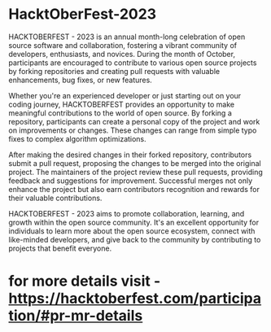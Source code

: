 # HacktOberFest-2023

HACKTOBERFEST - 2023 is an annual month-long celebration of open source software and collaboration, fostering a vibrant community of developers, enthusiasts, and novices. During the month of October, participants are encouraged to contribute to various open source projects by forking repositories and creating pull requests with valuable enhancements, bug fixes, or new features.

Whether you're an experienced developer or just starting out on your coding journey, HACKTOBERFEST provides an opportunity to make meaningful contributions to the world of open source. By forking a repository, participants can create a personal copy of the project and work on improvements or changes. These changes can range from simple typo fixes to complex algorithm optimizations.

After making the desired changes in their forked repository, contributors submit a pull request, proposing the changes to be merged into the original project. The maintainers of the project review these pull requests, providing feedback and suggestions for improvement. Successful merges not only enhance the project but also earn contributors recognition and rewards for their valuable contributions.

HACKTOBERFEST - 2023 aims to promote collaboration, learning, and growth within the open source community. It's an excellent opportunity for individuals to learn more about the open source ecosystem, connect with like-minded developers, and give back to the community by contributing to projects that benefit everyone.

# for more details visit - https://hacktoberfest.com/participation/#pr-mr-details
